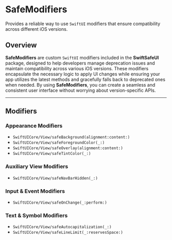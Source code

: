 # SafeModifiers

Provides a reliable way to use `SwiftUI` modifiers that ensure compatibility across different iOS versions.


## Overview
**SafeModifiers** are custom `SwiftUI` modifiers included in the **SwiftSafeUI** package, designed to help developers manage deprecation issues and maintain compatibility across various iOS versions. These modifiers encapsulate the necessary logic to apply UI changes while ensuring your app utilizes the latest methods and gracefully falls back to deprecated ones when needed. By using **SafeModifiers**, you can create a seamless and consistent user interface without worrying about version-specific APIs.


***


## Modifiers

### Appearance Modifiers

- ``SwiftUICore/View/safeBackground(alignment:content:)``
- ``SwiftUICore/View/safeForegroundColor(_:)``
- ``SwiftUICore/View/safeOverlay(alignment:content:)``
- ``SwiftUICore/View/safeTintColor(_:)``

### Auxiliary View Modifiers

- ``SwiftUICore/View/safeNavBarHidden(_:)``

### Input & Event Modifiers

- ``SwiftUICore/View/safeOnChange(_:perform:)``

### Text & Symbol Modifiers

- ``SwiftUICore/View/safeAutocapitalization(_:)``
- ``SwiftUICore/View/safeLineLimit(_:reservesSpace:)``

